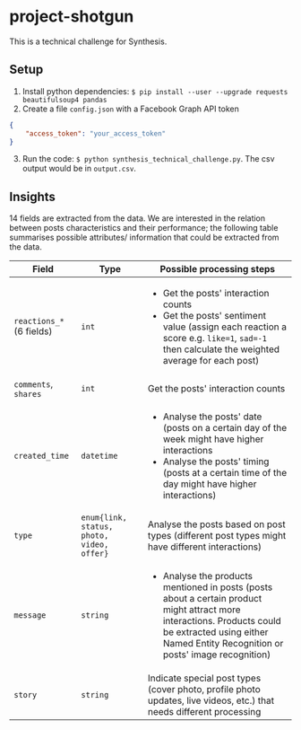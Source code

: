 # project-shotgun

This is a technical challenge for Synthesis.

## Setup

1. Install python dependencies: `$ pip install --user --upgrade requests beautifulsoup4 pandas`
2. Create a file `config.json` with a Facebook Graph API token
```json
{
    "access_token": "your_access_token"
}
```
3. Run the code: `$ python synthesis_technical_challenge.py`. The csv output would be in `output.csv`.

## Insights

14 fields are extracted from the data. We are interested in the relation between posts characteristics and their performance; the following table summarises possible attributes/ information that could be extracted from the data.

| Field | Type | Possible processing steps
| --- | --- | ---
| `reactions_*` (6 fields) | `int` | <ul><li>Get the posts' interaction counts</li><li>Get the posts' sentiment value (assign each reaction a score e.g. `like=1`, `sad=-1` then calculate the weighted average for each post)</li></ul>
| `comments`, `shares` | `int` | Get the posts' interaction counts
| `created_time` | `datetime` | <ul><li>Analyse the posts' date (posts on a certain day of the week might have higher interactions</li><li>Analyse the posts' timing (posts at a certain time of the day might have higher interactions)</li></ul>
| `type` | `enum{link, status, photo, video, offer}` | Analyse the posts based on post types (different post types might have different interactions)
| `message` | `string` | <ul><li>Analyse the products mentioned in posts (posts about a certain product might attract more interactions. Products could be extracted using either Named Entity Recognition or posts' image recognition)</li></ul>
| `story` | `string` | Indicate special post types (cover photo, profile photo updates, live videos, etc.) that needs different processing